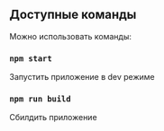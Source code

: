 ## Доступные команды

Можно использовать команды:

### `npm start`

Запустить приложение в dev режиме

### `npm run build`

Сбилдить приложение